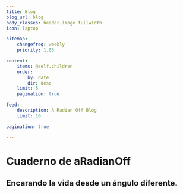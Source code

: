 ```yaml
---
title: Blog
blog_url: blog
body_classes: header-image fullwidth
icon: laptop

sitemap:
    changefreq: weekly
    priority: 1.03

content:
    items: @self.children
    order:
        by: date
        dir: desc
    limit: 5
    pagination: true

feed:
    description: A Radian Off Blog
    limit: 10

pagination: true

---
```

# Cuaderno de aRadianOff 
## Encarando la vida desde un ángulo diferente.

